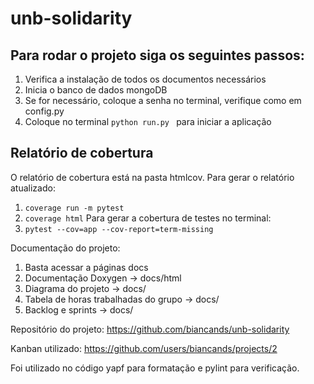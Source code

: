 # unb-solidarity

## Para rodar o projeto siga os seguintes passos:
1. Verifica a instalação de todos os documentos necessários 
2. Inicia o banco de dados mongoDB
3. Se for necessário, coloque a senha no terminal, verifique como em config.py
4. Coloque no terminal `python run.py ` para iniciar a aplicação

## Relatório de cobertura

O relatório de cobertura está na pasta htmlcov. Para gerar o relatório atualizado:
1. `coverage run -m pytest`
2. `coverage html`
Para gerar a cobertura de testes no terminal:
1. `pytest --cov=app --cov-report=term-missing`

Documentação do projeto:
1. Basta acessar a páginas docs
2. Documentação Doxygen -> docs/html
3. Diagrama do projeto -> docs/
4. Tabela de horas trabalhadas do grupo -> docs/
5. Backlog e sprints -> docs/

Repositório do projeto:
https://github.com/biancands/unb-solidarity

Kanban utilizado:
https://github.com/users/biancands/projects/2

Foi utilizado no código yapf para formatação e pylint para verificação.